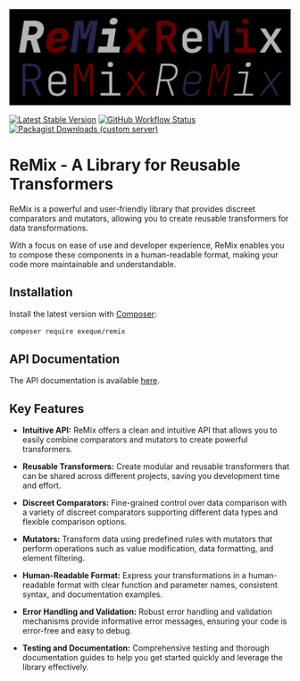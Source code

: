 <img src="art/logo.svg" alt="remix logo">

[![Latest Stable Version](https://img.shields.io/packagist/v/exeque/remix)](https://packagist.org/packages/exeque/remix)
[![GitHub Workflow Status](https://img.shields.io/github/actions/workflow/status/ExeQue/remix/tests.yml)](https://github.com/ExeQue/remix/actions/workflows/tests.yml)
[![Packagist Downloads (custom server)](https://img.shields.io/packagist/dt/exeque/remix)](https://packagist.org/packages/exeque/remix)



# ReMix - A Library for Reusable Transformers
ReMix is a powerful and user-friendly library that provides discreet comparators and mutators, 
allowing you to create reusable transformers for data transformations. 

With a focus on ease of use and developer experience, 
ReMix enables you to compose these components in a human-readable format, 
making your code more maintainable and understandable.

## Installation

Install the latest version with [Composer](https://getcomposer.org/):

```bash
composer require exeque/remix
```

## API Documentation

The API documentation is available [here](https://exeque.github.io/remix/).

## Key Features

- **Intuitive API:** ReMix offers a clean and intuitive API that allows you to easily combine comparators and mutators to create powerful transformers.

- **Reusable Transformers:** Create modular and reusable transformers that can be shared across different projects, saving you development time and effort.

- **Discreet Comparators:** Fine-grained control over data comparison with a variety of discreet comparators supporting different data types and flexible comparison options.

- **Mutators:** Transform data using predefined rules with mutators that perform operations such as value modification, data formatting, and element filtering.

- **Human-Readable Format:** Express your transformations in a human-readable format with clear function and parameter names, consistent syntax, and documentation examples.

- **Error Handling and Validation:** Robust error handling and validation mechanisms provide informative error messages, ensuring your code is error-free and easy to debug.

- **Testing and Documentation:** Comprehensive testing and thorough documentation guides to help you get started quickly and leverage the library effectively.
